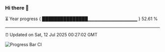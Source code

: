 ### Hi there 👋

⏳ Year progress { ███████████████▁▁▁▁▁▁▁▁▁▁▁▁▁▁▁ } 52.61 %

---

⏰ Updated on Sat, 12 Jul 2025 00:27:02 GMT

![Progress Bar CI](https://github.com/liununu/liununu/workflows/Progress%20Bar%20CI/badge.svg)
